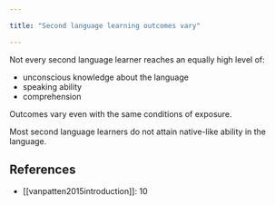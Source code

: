 ```yaml
---

title: "Second language learning outcomes vary"

---
```


Not every second language learner reaches an equally high level of:

- unconscious knowledge about the language
- speaking ability
- comprehension

Outcomes vary even with the same conditions of exposure.

Most second language learners do not attain native-like ability in the language.

## References

- [[vanpatten2015introduction]]: 10
